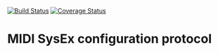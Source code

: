 [![Build Status](https://travis-ci.org/paradajz/sysex-conf.svg?branch=master)](https://travis-ci.org/paradajz/sysex-conf)
[![Coverage Status](https://coveralls.io/repos/github/paradajz/sysex-conf/badge.svg?branch=master&service=github)](https://coveralls.io/github/paradajz/sysex-conf?branch=master)

# MIDI SysEx configuration protocol
